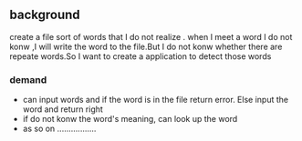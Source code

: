 ## background ##
create a file sort of words that I do not realize
. when I meet a word I do not konw ,I will write the word to the file.But I do not konw whether there are repeate words.So I want to create a application to detect those words 



### demand ###
- can input words and if the word is in the file return error. Else input the word and return right 
- if do not konw the word's meaning, can look up the word
- as so on .................




